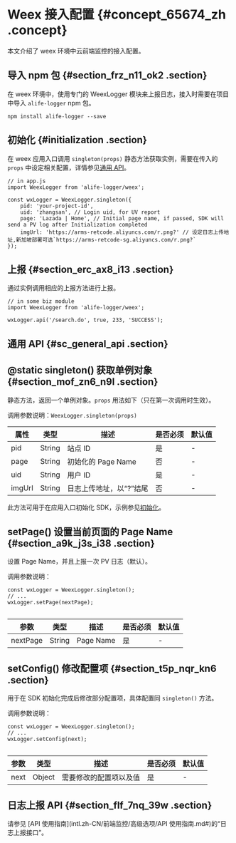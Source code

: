 # Weex 接入配置 {#concept_65674_zh .concept}

本文介绍了 weex 环境中云前端监控的接入配置。

## 导入 npm 包 {#section_frz_n11_ok2 .section}

在 weex 环境中，使用专门的 WeexLogger 模块来上报日志，接入时需要在项目中导入 `alife-logger` npm 包。

``` {#codeblock_yf4_hm0_cd3 .language-bash}
npm install alife-logger --save
```

## 初始化 {#initialization .section}

在 weex 应用入口调用 `singleton(props)` 静态方法获取实例，需要在传入的 `props` 中设定相关配置，详情参见[通用 API](#sc_general_api)。

``` {#codeblock_siv_ggm_2am .language-js}
// in app.js
import WeexLogger from 'alife-logger/weex';

const wxLogger = WeexLogger.singleton({
    pid: 'your-project-id',
    uid: 'zhangsan', // Login uid, for UV report
    page: 'Lazada | Home', // Initial page name, if passed, SDK will send a PV log after Initialization completed
    imgUrl: 'https://arms-retcode.aliyuncs.com/r.png?' // 设定日志上传地址,新加坡部署可选`https://arms-retcode-sg.aliyuncs.com/r.png?`
});
```

## 上报 {#section_erc_ax8_i13 .section}

通过实例调用相应的上报方法进行上报。

``` {#codeblock_zoc_svj_87l .language-js}
// in some biz module
import WeexLogger from 'alife-logger/weex';

wxLogger.api('/search.do', true, 233, 'SUCCESS');
```

## 通用 API {#sc_general_api .section}

## @static singleton\(\) 获取单例对象 {#section_mof_zn6_n9l .section}

静态方法，返回一个单例对象。`props` 用法如下（只在第一次调用时生效）。

调用参数说明：`WeexLogger.singleton(props)`

|属性|类型|描述|是否必须|默认值|
|--|--|--|----|---|
|pid|String|站点 ID|是|-|
|page|String|初始化的 Page Name|否|-|
|uid|String|用户 ID|是|-|
|imgUrl|String|日志上传地址，以“?”结尾|否|-|

此方法可用于在应用入口初始化 SDK，示例参见[初始化](#initialization)。

## setPage\(\) 设置当前页面的 Page Name {#section_a9k_j3s_i38 .section}

设置 Page Name，并且上报一次 PV 日志（默认）。

调用参数说明：

``` {#codeblock_bhj_yuw_qs0 .language-js}
const wxLogger = WeexLogger.singleton();
// ...
wxLogger.setPage(nextPage);
			
```

|参数|类型|描述|是否必须|默认值|
|--|--|--|----|---|
|nextPage|String|Page Name|是|-|

## setConfig\(\) 修改配置项 {#section_t5p_nqr_kn6 .section}

用于在 SDK 初始化完成后修改部分配置项，具体配置同 `singleton()` 方法。

调用参数说明：

``` {#codeblock_fyf_omm_972 .language-js}
const wxLogger = WeexLogger.singleton();
// ...
wxLogger.setConfig(next);
			
```

|参数|类型|描述|是否必须|默认值|
|--|--|--|----|---|
|next|Object|需要修改的配置项以及值|是|-|

## 日志上报 API {#section_flf_7nq_39w .section}

请参见 [API 使用指南](intl.zh-CN/前端监控/高级选项/API 使用指南.md#)的“日志上报接口”。

